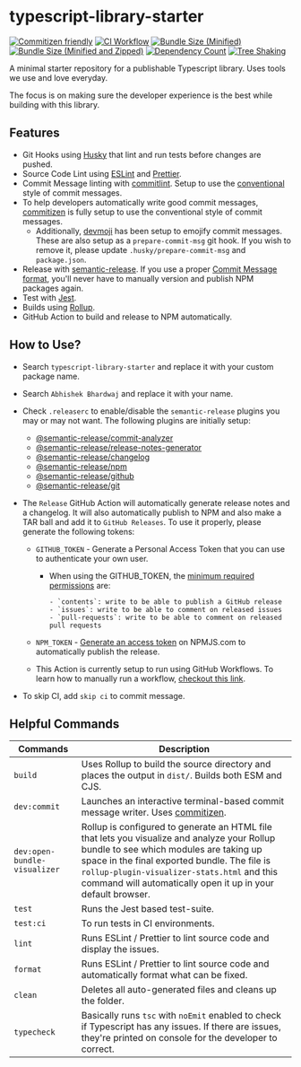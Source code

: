 # typescript-library-starter

[![Commitizen friendly](https://img.shields.io/badge/commitizen-friendly-brightgreen.svg)](http://commitizen.github.io/cz-cli/)
[![CI Workflow](https://github.com/abhishekbhardwaj/typescript-library-starter/actions/workflows/ci.yml/badge.svg)](https://docs.github.com/en/actions/monitoring-and-troubleshooting-workflows/adding-a-workflow-status-badge)
[![Bundle Size (Minified)](https://badgen.net/bundlephobia/min/typescript-library-starter)](https://bundlephobia.com/package/typescript-library-starter)
[![Bundle Size (Minified and Zipped)](https://badgen.net/bundlephobia/minzip/typescript-library-starter)](https://bundlephobia.com/package/typescript-library-starter)
[![Dependency Count](https://badgen.net/bundlephobia/dependency-count/typescript-library-starter)](https://bundlephobia.com/package/typescript-library-starter)
[![Tree Shaking](https://badgen.net/bundlephobia/tree-shaking/typescript-library-starter)](https://bundlephobia.com/package/typescript-library-starter)


A minimal starter repository for a publishable Typescript library. Uses tools we use and love everyday.

The focus is on making sure the developer experience is the best while building with this library.

## Features

- Git Hooks using [Husky](https://typicode.github.io/husky/) that lint and run tests before changes are pushed.
- Source Code Lint using [ESLint](https://eslint.org/) and [Prettier](https://prettier.io/).
- Commit Message linting with [commitlint](https://github.com/conventional-changelog/commitlint). Setup to use the [conventional](https://github.com/conventional-changelog/commitlint/tree/master/@commitlint/config-conventional) style of commit messages.
- To help developers automatically write good commit messages, [commitizen](https://commitizen-tools.github.io/commitizen/) is fully setup to use the conventional style of commit messages.
  - Additionally, [devmoji](https://github.com/folke/devmoji) has been setup to emojify commit messages. These are also setup as a `prepare-commit-msg` git hook. If you wish to remove it, please update `.husky/prepare-commit-msg` and `package.json`.
- Release with [semantic-release](https://www.npmjs.com/package/semantic-release). If you use a proper [Commit Message format](https://semantic-release.gitbook.io/semantic-release/#commit-message-format), you'll never have to manually version and publish NPM packages again.
- Test with [Jest](https://jestjs.io/).
- Builds using [Rollup](https://rollupjs.org/guide/en/).
- GitHub Action to build and release to NPM automatically.

## How to Use?

- Search `typescript-library-starter` and replace it with your custom package name.
- Search `Abhishek Bhardwaj` and replace it with your name.
- Check `.releaserc` to enable/disable the `semantic-release` plugins you may or may not want. The following plugins are initially setup:

    - [@semantic-release/commit-analyzer](https://github.com/semantic-release/commit-analyzer)
    - [@semantic-release/release-notes-generator](https://github.com/semantic-release/release-notes-generator)
    - [@semantic-release/changelog](https://github.com/semantic-release/changelog)
    - [@semantic-release/npm](https://github.com/semantic-release/npm)
    - [@semantic-release/github](https://github.com/semantic-release/github)
    - [@semantic-release/git](https://github.com/semantic-release/git)

- The `Release` GitHub Action will automatically generate release notes and a changelog. It will also automatically publish to NPM and also make a TAR ball and add it to `GitHub Releases`. To use it properly, please generate the following tokens:

    - `GITHUB_TOKEN` - Generate a Personal Access Token that you can use to authenticate your own user.
      - When using the GITHUB_TOKEN, the [minimum required permissions](https://github.com/semantic-release/github#github-authentication) are:

            - `contents`: write to be able to publish a GitHub release
            - `issues`: write to be able to comment on released issues
            - `pull-requests`: write to be able to comment on released pull requests

    - `NPM_TOKEN` - [Generate an access token](https://docs.npmjs.com/creating-and-viewing-access-tokens) on NPMJS.com to automatically publish the release.

    - This Action is currently setup to run using GitHub Workflows. To learn how to manually run a workflow, [checkout this link](https://docs.github.com/en/actions/using-workflows/manually-running-a-workflow).

- To skip CI, add `skip ci` to commit message.

## Helpful Commands

| Commands | Description |
|---|---|
| `build` | Uses Rollup to build the source directory and places the output in `dist/`. Builds both ESM and CJS. |
| `dev:commit` | Launches an interactive terminal-based commit message writer. Uses [commitizen](https://commitizen-tools.github.io/commitizen/). |
| `dev:open-bundle-visualizer` | Rollup is configured to generate an HTML file that lets you visualize and analyze your Rollup bundle to see which modules are taking up space in the final exported bundle. The file is `rollup-plugin-visualizer-stats.html` and this command will automatically open it up in your default browser. |
| `test` | Runs the Jest based test-suite. |
| `test:ci` | To run tests in CI environments. |
| `lint` | Runs ESLint / Prettier to lint source code and display the issues. |
| `format` | Runs ESLint / Prettier to lint source code and automatically format what can be fixed. |
| `clean` | Deletes all auto-generated files and cleans up the folder. |
| `typecheck` | Basically runs `tsc` with `noEmit` enabled to check if Typescript has any issues. If there are issues, they're printed on console for the developer to correct. |
